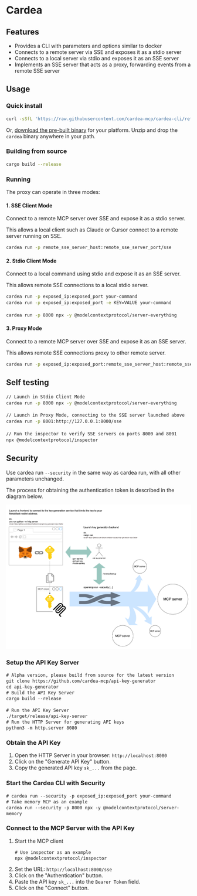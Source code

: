 # Cardea

## Features
- Provides a CLI with parameters and options similar to docker
- Connects to a remote server via SSE and exposes it as a stdio server
- Connects to a local server via stdio and exposes it as an SSE server
- Implements an SSE server that acts as a proxy, forwarding events from a remote SSE server

## Usage

### Quick install

```bash
curl -sSfL 'https://raw.githubusercontent.com/cardea-mcp/cardea-cli/refs/heads/master/install.sh' | sudo bash
```

Or, [download the pre-built binary](https://github.com/cardea-mcp/cardea-cli/releases/latest) for your platform. Unzip and drop the `cardea` binary anywhere in your path.

### Building from source

```bash
cargo build --release
```

### Running

The proxy can operate in three modes:

#### 1. SSE Client Mode

Connect to a remote MCP server over SSE and expose it as a stdio server.

This allows a local client such as Claude or Cursor connect to a remote server running on SSE.

```bash
cardea run -p remote_sse_server_host:remote_sse_server_port/sse
```

#### 2. Stdio Client Mode

Connect to a local command using stdio and expose it as an SSE server.

This allows remote SSE connections to a local stdio server.

```bash
cardea run -p exposed_ip:exposed_port your-command
cardea run -p exposed_ip:exposed_port -e KEY=VALUE your-command

cardea run -p 8000 npx -y @modelcontextprotocol/server-everything
```

#### 3. Proxy Mode

Connect to a remote MCP server over SSE and expose it as an SSE server.

This allows remote SSE connections proxy to other remote server.

```bash
cardea run -p exposed_ip:exposed_port:remote_sse_server_host:remote_sse_server_port/sse
```

## Self testing

```bash
// Launch in Stdio Client Mode
cardea run -p 8000 npx -y @modelcontextprotocol/server-everything

// Launch in Proxy Mode, connecting to the SSE server launched above
cardea run -p 8001:http://127.0.0.1:8000/sse

// Run the inspector to verify SSE servers on ports 8000 and 8001
npx @modelcontextprotocol/inspector
```

## Security

Use cardea run `--security` in the same way as cardea run, with all other parameters unchanged.

The process for obtaining the authentication token is described in the diagram below.

![Authentication Token Flow](./cardea_security_flow.png)

### Setup the API Key Server

```console
# Alpha version, please build from source for the latest version
git clone https://github.com/cardea-mcp/api-key-generator
cd api-key-generator
# Build the API Key Server
cargo build --release

# Run the API Key Server
./target/release/api-key-server
# Run the HTTP Server for generating API keys
python3 -m http.server 8080
```

### Obtain the API Key

1. Open the HTTP Server in your browser: `http://localhost:8080`
2. Click on the "Generate API Key" button.
3. Copy the generated API key `sk_...` from the page.

### Start the Cardea CLI with Security

```console
# cardea run --security -p exposed_ip:exposed_port your-command
# Take memory MCP as an example
cardea run --security -p 8000 npx -y @modelcontextprotocol/server-memory
```

### Connect to the MCP Server with the API Key

1. Start the MCP client
    ```console
    # Use inspector as an example
    npx @modelcontextprotocol/inspector
    ```
2. Set the URL: `http://localhost:8000/sse`
3. Click on the "Authentication" button.
4. Paste the API key `sk_...` into the `Bearer Token` field.
5. Click on the "Connect" button.
